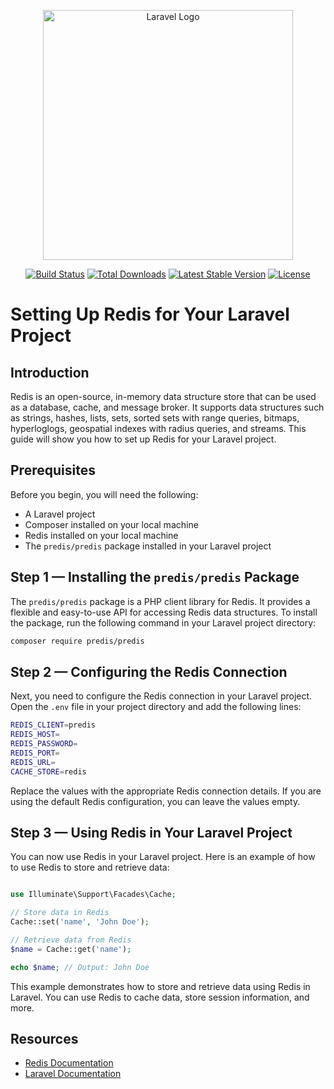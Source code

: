 <p align="center"><a href="https://laravel.com" target="_blank"><img src="https://raw.githubusercontent.com/laravel/art/master/logo-lockup/5%20SVG/2%20CMYK/1%20Full%20Color/laravel-logolockup-cmyk-red.svg" width="400" alt="Laravel Logo"></a></p>

<p align="center">
<a href="https://github.com/laravel/framework/actions"><img src="https://github.com/laravel/framework/workflows/tests/badge.svg" alt="Build Status"></a>
<a href="https://packagist.org/packages/laravel/framework"><img src="https://img.shields.io/packagist/dt/laravel/framework" alt="Total Downloads"></a>
<a href="https://packagist.org/packages/laravel/framework"><img src="https://img.shields.io/packagist/v/laravel/framework" alt="Latest Stable Version"></a>
<a href="https://packagist.org/packages/laravel/framework"><img src="https://img.shields.io/packagist/l/laravel/framework" alt="License"></a>
</p>

# Setting Up Redis for Your Laravel Project

## Introduction

Redis is an open-source, in-memory data structure store that can be used as a database, cache, and message broker. It supports data structures such as strings, hashes, lists, sets, sorted sets with range queries, bitmaps, hyperloglogs, geospatial indexes with radius queries, and streams. This guide will show you how to set up Redis for your Laravel project.

## Prerequisites

Before you begin, you will need the following:

-   A Laravel project
-   Composer installed on your local machine
-   Redis installed on your local machine
-   The `predis/predis` package installed in your Laravel project

## Step 1 — Installing the `predis/predis` Package

The `predis/predis` package is a PHP client library for Redis. It provides a flexible and easy-to-use API for accessing Redis data structures. To install the package, run the following command in your Laravel project directory:

```bash
composer require predis/predis
```

## Step 2 — Configuring the Redis Connection

Next, you need to configure the Redis connection in your Laravel project. Open the `.env` file in your project directory and add the following lines:

```bash
REDIS_CLIENT=predis
REDIS_HOST=
REDIS_PASSWORD=
REDIS_PORT=
REDIS_URL=
CACHE_STORE=redis
```

Replace the values with the appropriate Redis connection details. If you are using the default Redis configuration, you can leave the values empty.

## Step 3 — Using Redis in Your Laravel Project

You can now use Redis in your Laravel project. Here is an example of how to use Redis to store and retrieve data:

```php

use Illuminate\Support\Facades\Cache;

// Store data in Redis
Cache::set('name', 'John Doe');

// Retrieve data from Redis
$name = Cache::get('name');

echo $name; // Output: John Doe
```

This example demonstrates how to store and retrieve data using Redis in Laravel. You can use Redis to cache data, store session information, and more.

## Resources

-   [Redis Documentation](https://redis.io/documentation)
-   [Laravel Documentation](https://laravel.com/docs)
